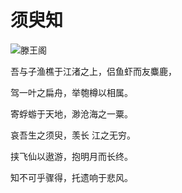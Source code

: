 # 须臾知

![滕王阁](https://cdn.pixabay.com/photo/2022/05/05/01/05/nature-7175030_1280.jpg)

吾与子渔樵于江渚之上，侣鱼虾而友麋鹿，

驾一叶之扁舟，举匏樽以相属。

寄蜉蝣于天地，渺沧海之一粟。

哀吾生之须臾，羡长 江之无穷。

挟飞仙以遨游，抱明月而长终。

知不可乎骤得，托遗响于悲风。

